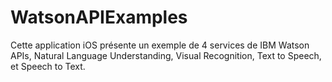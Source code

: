 # WatsonAPIExamples
Cette application iOS présente un exemple de 4 services de IBM Watson APIs, Natural Language Understanding, Visual Recognition, Text to Speech, et Speech to Text.
